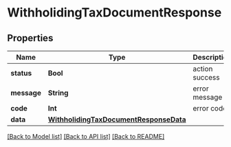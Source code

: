 # WithholidingTaxDocumentResponse

## Properties
Name | Type | Description | Notes
------------ | ------------- | ------------- | -------------
**status** | **Bool** | action success | [optional] 
**message** | **String** | error message | [optional] 
**code** | **Int** | error code | [optional] 
**data** | [**WithholidingTaxDocumentResponseData**](WithholidingTaxDocumentResponseData.md) |  | [optional] 

[[Back to Model list]](../README.md#documentation-for-models) [[Back to API list]](../README.md#documentation-for-api-endpoints) [[Back to README]](../README.md)


